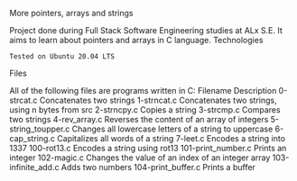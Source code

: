 More pointers, arrays and strings

Project done during Full Stack Software Engineering studies at ALx S.E. It aims to learn about pointers and arrays in C language.
Technologies

    Tested on Ubuntu 20.04 LTS

Files

All of the following files are programs written in C:
Filename 	Description
0-strcat.c 	Concatenates two strings
1-strncat.c 	Concatenates two strings, using n bytes from src
2-strncpy.c 	Copies a string
3-strcmp.c 	Compares two strings
4-rev_array.c 	Reverses the content of an array of integers
5-string_toupper.c 	Changes all lowercase letters of a string to uppercase
6-cap_string.c 	Capitalizes all words of a string
7-leet.c 	Encodes a string into 1337
100-rot13.c 	Encodes a string using rot13
101-print_number.c 	Prints an integer
102-magic.c 	Changes the value of an index of an integer array
103-infinite_add.c 	Adds two numbers
104-print_buffer.c 	Prints a buffer
